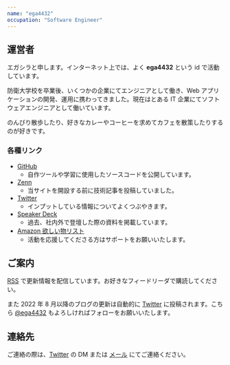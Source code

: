 ```yaml
---
name: "ega4432"
occupation: "Software Engineer"
---
```


## 運営者

エガシラと申します。インターネット上では、よく **ega4432** という id で活動しています。

防衛大学校を卒業後、いくつかの企業にてエンジニアとして働き、Web アプリケーションの開発、運用に携わってきました。現在はとある IT 企業にてソフトウェアエンジニアとして働いています。

のんびり散歩したり、好きなカレーやコーヒーを求めてカフェを散策したりするのが好きです。

### 各種リンク

- [GitHub](https://github.com/ega4432)
  - 自作ツールや学習に使用したソースコードを公開しています。
- [Zenn](https://zenn.dev/ysmtegsr)
  - 当サイトを開設する前に技術記事を投稿していました。
- [Twitter](https://twitter.com/ega4432)
  - インプットしている情報についてよくつぶやきます。
- [Speaker Deck](https://speakerdeck.com/ega4432)
  - 過去、社内外で登壇した際の資料を掲載しています。
- [Amazon 欲しい物リスト](https://www.amazon.jp/hz/wishlist/ls/PGVKDTZBT5Y7?ref_=wl_share)
  - 活動を応援してくださる方はサポートをお願いいたします。

## ご案内

[RSS](/feed.xml) で更新情報を配信しています。お好きなフィードリーダで購読してください。

また 2022 年 8 月以降のブログの更新は自動的に [Twitter](https://twitter.com/search?q=filter%3Alinks%20from%3A%40ega4432%20%22%5Bbot%5D%E6%9B%B8%E3%81%8D%E3%81%BE%E3%81%97%E3%81%9F%EF%BC%81%22%20&src=typed_query&f=live) に投稿されます。こちら [@ega4432](https://twitter.com/ega4432) もよろしければフォローをお願いいたします。

## 連絡先

ご連絡の際は、[Twitter](https://twitter.com/ega4432) の DM または [メール](mailto:hello@egashira.dev) にてご連絡ください。
